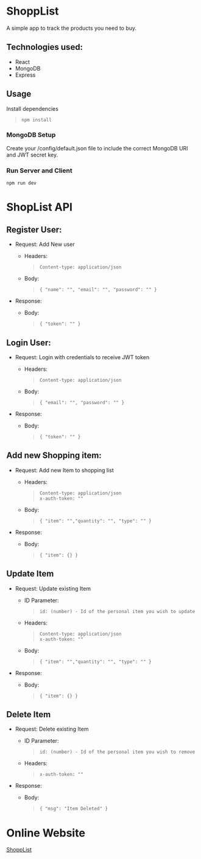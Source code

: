 # ShoppList

A simple app to track the products you need to buy.

## Technologies used:

- React
- MongoDB
- Express

## Usage

Install dependencies

> `npm install`

### MongoDB Setup

Create your /config/default.json file to include the correct MongoDB URI and JWT secret key.

### Run Server and Client

`npm run dev`

# ShopList API

## Register User:

- Request: Add New user

  - Headers:

    > `Content-type: application/json`

  - Body:
    > `{ "name": "", "email": "", "password": "" }`

- Response:
  - Body:
    > `{ "token": "" }`

## Login User:

- Request: Login with credentials to receive JWT token

  - Headers:

    > `Content-type: application/json`

  - Body:
    > `{ "email": "", "password": "" }`

- Response:
  - Body:
    > `{ "token": "" }`

## Add new Shopping item:

- Request: Add new Item to shopping list

  - Headers:

    > `Content-type: application/json`  
    > `x-auth-token: ""`

  - Body:
    > `{ "item": "","quantity": "", "type": "" }`

- Response:
  - Body:
    > `{ "item": {} }`

## Update Item

- Request: Update existing Item

  - ID Parameter:

    > `id: (number) - Id of the personal item you wish to update`

  - Headers:

    > `Content-type: application/json`  
    > `x-auth-token: ""`

  - Body:
    > `{ "item": "","quantity": "", "type": "" }`

- Response:
  - Body:
    > `{ "item": {} }`

## Delete Item

- Request: Delete existing Item

  - ID Parameter:

    > `id: (number) - Id of the personal item you wish to remove`

  - Headers:
    > `x-auth-token: ""`

- Response:
  - Body:
    > `{ "msg": "Item Deleted" }`

# Online Website

[ShoppList](https://sleepy-reef-18567.herokuapp.com/register)
